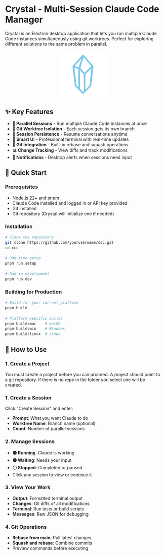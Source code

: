 # Crystal - Multi-Session Claude Code Manager

Crystal is an Electron desktop application that lets you run multiple Claude Code instances simultaneously using git worktrees. Perfect for exploring different solutions to the same problem in parallel.


<div align="center">
  <img src="frontend/src/assets/crystal-logo.svg" width="30%">
</div>


## ✨ Key Features

- **🚀 Parallel Sessions** - Run multiple Claude Code instances at once
- **🌳 Git Worktree Isolation** - Each session gets its own branch
- **💾 Session Persistence** - Resume conversations anytime
- **🎯 Smart UI** - Professional terminal with real-time updates
- **🔧 Git Integration** - Built-in rebase and squash operations
- **📊 Change Tracking** - View diffs and track modifications
- **🔔 Notifications** - Desktop alerts when sessions need input

## 🚀 Quick Start

### Prerequisites
- Node.js 22+ and pnpm
- Claude Code installed and logged in or API key provided
- Git installed
- Git repository (Crystal will initialize one if needed)

### Installation

```bash
# Clone the repository
git clone https://github.com/yourusername/ccc.git
cd ccc

# One-time setup
pnpm run setup

# Run in development
pnpm run dev
```

### Building for Production

```bash
# Build for your current platform
pnpm build

# Platform-specific builds
pnpm build:mac    # macOS
pnpm build:win    # Windows  
pnpm build:linux  # Linux
```

## 📖 How to Use

### 1. Create a Project
You must create a project before you can proceed. A project should point to a git repository. If there is no repo in the folder you select one will be created.

### 1. Create a Session
Click "Create Session" and enter:
- **Prompt**: What you want Claude to do
- **Worktree Name**: Branch name (optional)
- **Count**: Number of parallel sessions

### 2. Manage Sessions
- **🟢 Running**: Claude is working
- **🟡 Waiting**: Needs your input
- **⚪ Stopped**: Completed or paused
- Click any session to view or continue it

### 3. View Your Work
- **Output**: Formatted terminal output
- **Changes**: Git diffs of all modifications
- **Terminal**: Run tests or build scripts
- **Messages**: Raw JSON for debugging

### 4. Git Operations
- **Rebase from main**: Pull latest changes
- **Squash and rebase**: Combine commits
- Preview commands before executing
